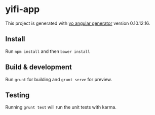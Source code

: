 # yifi-app

This project is generated with [yo angular generator](https://github.com/yeoman/generator-angular)
version 0.10.12.16.

## Install 
Run `npm install` and then `bower install`

## Build & development

Run `grunt` for building and `grunt serve` for preview.

## Testing

Running `grunt test` will run the unit tests with karma.
